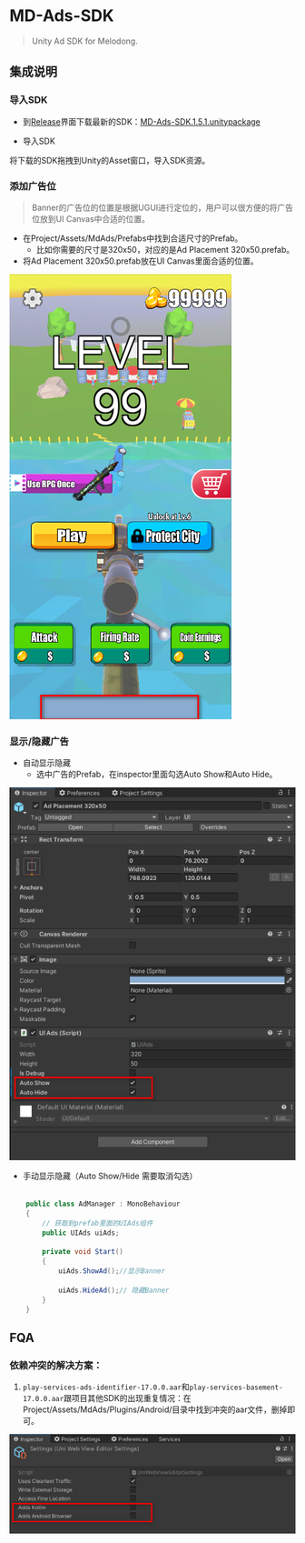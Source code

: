 # MD-Ads-SDK

> Unity Ad SDK for Melodong.

## 集成说明

### 导入SDK

* 到[Release](https://github.com/bengdan/MD-Ads-SDK/releases)界面下载最新的SDK：[MD-Ads-SDK.1.5.1.unitypackage](https://github.com/bengdan/MD-Ads-SDK/releases/download/1.5.1/MD-Ads-SDK.1.5.1.unitypackage)

* 导入SDK

将下载的SDK拖拽到Unity的Asset窗口，导入SDK资源。

### 添加广告位

> Banner的广告位的位置是根据UGUI进行定位的，用户可以很方便的将广告位放到UI Canvas中合适的位置。

* 在Project/Assets/MdAds/Prefabs中找到合适尺寸的Prefab。
  * 比如你需要的尺寸是320x50，对应的是Ad Placement 320x50.prefab。
* 将Ad Placement 320x50.prefab放在UI Canvas里面合适的位置。

![image-20210525160627835](https://github.com/bengdan/MD-Ads-SDK/blob/2020/readme%20images/image-20210525160627835.png)

### 显示/隐藏广告

* 自动显示隐藏
  * 选中广告的Prefab，在inspector里面勾选Auto Show和Auto Hide。

![image-20210525161057273](https://github.com/bengdan/MD-Ads-SDK/blob/2020/readme%20images/image-20210525161057273.png)

* 手动显示隐藏（Auto Show/Hide 需要取消勾选）

```c#

    public class AdManager : MonoBehaviour
    {
        // 获取到prefab里面的UIAds组件
        public UIAds uiAds;

        private void Start()
        {
            uiAds.ShowAd();//显示Banner
            
            uiAds.HideAd();// 隐藏Banner
        }
    }

```

## FQA


### 依赖冲突的解决方案：

1. `play-services-ads-identifier-17.0.0.aar`和`play-services-basement-17.0.0.aar`跟项目其他SDK的出现重复情况：在Project/Assets/MdAds/Plugins/Android/目录中找到冲突的aar文件，删掉即可。

![image-20210525163339229](https://github.com/bengdan/MD-Ads-SDK/blob/2020/readme%20images/image-20210525163339229.png)

